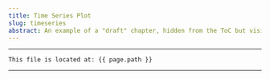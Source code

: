 ```yaml
---
title: Time Series Plot
slug: timeseries
abstract: An example of a "draft" chapter, hidden from the ToC but visible in the outline.
---
```



---
```
This file is located at: {{ page.path }}
```
---



